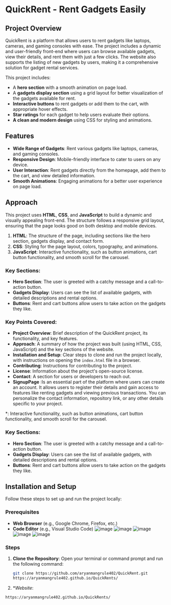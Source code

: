 
# QuickRent - Rent Gadgets Easily

## Project Overview

QuickRent is a platform that allows users to rent gadgets like laptops, cameras, and gaming consoles with ease. The project includes a dynamic and user-friendly front-end where users can browse available gadgets, view their details, and rent them with just a few clicks. The website also supports the listing of new gadgets by users, making it a comprehensive solution for gadget rental services.

This project includes:
- A **hero section** with a smooth animation on page load.
- A **gadgets display section** using a grid layout for better visualization of the gadgets available for rent. 
- **Interactive buttons** to rent gadgets or add them to the cart, with appropriate hover effects.
- **Star ratings** for each gadget to help users evaluate their options.
- **A clean and modern design** using CSS for styling and animations.

## Features

- **Wide Range of Gadgets**: Rent various gadgets like laptops, cameras, and gaming consoles.
- **Responsive Design**: Mobile-friendly interface to cater to users on any device.
- **User Interaction**: Rent gadgets directly from the homepage, add them to the cart, and view detailed information.
- **Smooth Animations**: Engaging animations for a better user experience on page load.

## Approach

This project uses **HTML**, **CSS**, and **JavaScript** to build a dynamic and visually appealing front-end. The structure follows a responsive grid layout, ensuring that the page looks good on both desktop and mobile devices.

1. **HTML**: The structure of the page, including sections like the hero section, gadgets display, and contact form.
2. **CSS**: Styling for the page layout, colors, typography, and animations.
3. **JavaScript**: Interactive functionality, such as button animations, cart button functionality, and smooth scroll for the carousel.

### Key Sections:

- **Hero Section**: The user is greeted with a catchy message and a call-to-action button.
- **Gadgets Display**: Users can see the list of available gadgets, with detailed descriptions and rental options.
- **Buttons**: Rent and cart buttons allow users to take action on the gadgets they like.

### Key Points Covered:
- **Project Overview**: Brief description of the QuickRent project, its functionality, and key features.
- **Approach**: A summary of how the project was built (using HTML, CSS, JavaScript) and the key sections of the website.
- **Installation and Setup**: Clear steps to clone and run the project locally, with instructions on opening the `index.html` file in a browser.
- **Contributing**: Instructions for contributing to the project.
- **License**: Information about the project's open-source license.
- **Contact**: A section for users or developers to reach out.
- **SignupPage** :Is an essential part of the platform where users can create an account. It allows users to register their details and gain access to features like renting gadgets and viewing previous transactions.
You can personalize the contact information, repository link, or any other details specific to your project.

*: Interactive functionality, such as button animations, cart button functionality, and smooth scroll for the carousel.

### Key Sections:

- **Hero Section**: The user is greeted with a catchy message and a call-to-action button.
- **Gadgets Display**: Users can see the list of available gadgets, with detailed descriptions and rental options.
- **Buttons**: Rent and cart buttons allow users to take action on the gadgets they like.

## Installation and Setup

Follow these steps to set up and run the project locally:

### Prerequisites

- **Web Browser** (e.g., Google Chrome, Firefox, etc.)
- **Code Editor** (e.g., Visual Studio Code)
![image](https://github.com/user-attachments/assets/de40c88b-b454-4f52-aadd-9aed24c89dd8)
![image](https://github.com/user-attachments/assets/83fb3eae-b654-4d12-afb9-d7f3d6a790e7)
![image](https://github.com/user-attachments/assets/79122ba6-3420-4f0d-a625-a7e37534cd8c)
![image](https://github.com/user-attachments/assets/d100d3dc-73de-4d25-afb0-9c830ddc41ba)
![image](https://github.com/user-attachments/assets/67703ec7-bba9-4d58-b5b1-11f12e8e96eb)








### Steps

1. **Clone the Repository**:
   Open your terminal or command prompt and run the following command:
 
   ```bash
   git clone https://github.com/aryanmangrule402/QuickRent.git
   https://aryanmangrule402.github.io/QuickRents/
1. **Website*:
 ```bash
 https://aryanmangrule402.github.io/QuickRents/
